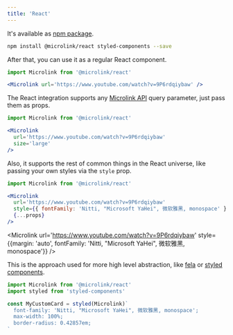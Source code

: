 ```yaml
---
title: 'React'
---
```


It's available as [npm package](https://www.npmjs.com/package/@microlink/react).

```bash
npm install @microlink/react styled-components --save
```

After that, you can use it as a regular React component.

```jsx
import Microlink from '@microlink/react'

<Microlink url='https://www.youtube.com/watch?v=9P6rdqiybaw' />
```

<Microlink url='https://www.youtube.com/watch?v=9P6rdqiybaw' />

The React integration supports any [Microlink API](/docs/api/getting-started/overview) query parameter, just pass them as props.

```jsx
import Microlink from '@microlink/react'

<Microlink 
  url='https://www.youtube.com/watch?v=9P6rdqiybaw' 
  size='large' 
/>
```

<Microlink 
  url='https://www.youtube.com/watch?v=9P6rdqiybaw' 
  size='large' 
/>

Also, it supports the rest of common things in the React universe, like passing your own styles via the `style` prop.

```jsx
import Microlink from '@microlink/react'

<Microlink
  url='https://www.youtube.com/watch?v=9P6rdqiybaw'
  style={{ fontFamily: 'Nitti, "Microsoft YaHei", 微软雅黑, monospace' }}
  {...props}
/>
```

<Microlink url='https://www.youtube.com/watch?v=9P6rdqiybaw' style={{margin: 'auto', fontFamily: 'Nitti, "Microsoft YaHei", 微软雅黑, monospace'}} />

This is the approach used for more high level abstraction, like [fela](http://fela.js.org) or [styled components](https://www.styled-components.com).

```jsx
import Microlink from '@microlink/react'
import styled from 'styled-components'

const MyCustomCard = styled(Microlink)`
  font-family: 'Nitti, "Microsoft YaHei", 微软雅黑, monospace';
  max-width: 100%;
  border-radius: 0.42857em;
`
```
